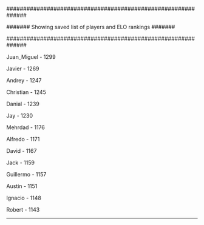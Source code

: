 ##############################################################

####### Showing saved list of players and ELO rankings #######

##############################################################


Juan_Miguel - 1299


Javier - 1269


Andrey - 1247


Christian - 1245


Danial - 1239


Jay - 1230


Mehrdad - 1176


Alfredo - 1171


David - 1167


Jack - 1159


Guillermo - 1157


Austin - 1151


Ignacio - 1148


Robert - 1143



--------------------------------------------------------------
